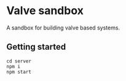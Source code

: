 # Valve sandbox
A sandbox for building valve based systems.

## Getting started
```
cd server
npm i
npm start
```
